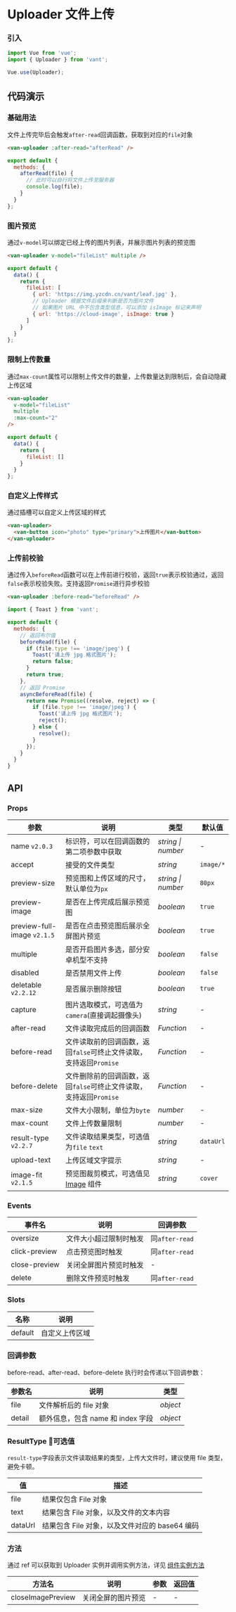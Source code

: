 # Uploader 文件上传

### 引入

```js
import Vue from 'vue';
import { Uploader } from 'vant';

Vue.use(Uploader);
```

## 代码演示

### 基础用法

文件上传完毕后会触发`after-read`回调函数，获取到对应的`file`对象

```html
<van-uploader :after-read="afterRead" />
```

```js
export default {
  methods: {
    afterRead(file) {
      // 此时可以自行将文件上传至服务器
      console.log(file);
    }
  }
};
```

### 图片预览

通过`v-model`可以绑定已经上传的图片列表，并展示图片列表的预览图

```html
<van-uploader v-model="fileList" multiple />
```

```js
export default {
  data() {
    return {
      fileList: [
        { url: 'https://img.yzcdn.cn/vant/leaf.jpg' },
        // Uploader 根据文件后缀来判断是否为图片文件
        // 如果图片 URL 中不包含类型信息，可以添加 isImage 标记来声明
        { url: 'https://cloud-image', isImage: true }
      ]
    }
  }
};
```

### 限制上传数量

通过`max-count`属性可以限制上传文件的数量，上传数量达到限制后，会自动隐藏上传区域

```html
<van-uploader
  v-model="fileList"
  multiple
  :max-count="2"
/>
```

```js
export default {
  data() {
    return {
      fileList: []
    }
  }
};
```

### 自定义上传样式

通过插槽可以自定义上传区域的样式

```html
<van-uploader>
  <van-button icon="photo" type="primary">上传图片</van-button>
</van-uploader>
```

### 上传前校验

通过传入`beforeRead`函数可以在上传前进行校验，返回`true`表示校验通过，返回`false`表示校验失败。支持返回`Promise`进行异步校验

```html
<van-uploader :before-read="beforeRead" />
```

```js
import { Toast } from 'vant';

export default {
  methods: {
    // 返回布尔值
    beforeRead(file) {
      if (file.type !== 'image/jpeg') {
        Toast('请上传 jpg 格式图片');
        return false;
      }
      return true;
    },
    // 返回 Promise
    asyncBeforeRead(file) {
      return new Promise((resolve, reject) => {
        if (file.type !== 'image/jpeg') {
          Toast('请上传 jpg 格式图片');
          reject();
        } else {
          resolve();
        }
      });
    }
  }
}
```

## API

### Props

| 参数 | 说明 | 类型 | 默认值 |
|------|------|------|------|
| name `v2.0.3` | 标识符，可以在回调函数的第二项参数中获取 | *string \| number* | - |
| accept | 接受的文件类型 | *string* | `image/*` |
| preview-size | 预览图和上传区域的尺寸，默认单位为`px` | *string \| number* | `80px` |
| preview-image | 是否在上传完成后展示预览图 | *boolean* | `true` |
| preview-full-image `v2.1.5` | 是否在点击预览图后展示全屏图片预览 | *boolean* | `true` |
| multiple | 是否开启图片多选，部分安卓机型不支持 | *boolean* | `false` |
| disabled | 是否禁用文件上传 | *boolean* | `false` |
| deletable `v2.2.12` | 是否展示删除按钮 | *boolean* | `true` |
| capture | 图片选取模式，可选值为`camera`(直接调起摄像头) | *string* | - |
| after-read | 文件读取完成后的回调函数 | *Function* | - |
| before-read | 文件读取前的回调函数，返回`false`可终止文件读取，支持返回`Promise` | *Function* | - |
| before-delete | 文件删除前的回调函数，返回`false`可终止文件读取，支持返回`Promise` | *Function* | - |
| max-size | 文件大小限制，单位为`byte` | *number* | - |
| max-count | 文件上传数量限制 | *number* | - |
| result-type `v2.2.7` | 文件读取结果类型，可选值为`file` `text` | *string* | `dataUrl` |
| upload-text | 上传区域文字提示 | *string* | - |
| image-fit `v2.1.5` | 预览图裁剪模式，可选值见 [Image](#/zh-CN/image) 组件 | *string* | `cover` |

### Events

| 事件名 | 说明 | 回调参数 |
|------|------|------|
| oversize | 文件大小超过限制时触发 | 同`after-read` |
| click-preview | 点击预览图时触发 | 同`after-read` | 
| close-preview | 关闭全屏图片预览时触发 | - |
| delete | 删除文件预览时触发 | 同`after-read` |

### Slots

| 名称 | 说明 |
|------|------|
| default | 自定义上传区域 |

### 回调参数

before-read、after-read、before-delete 执行时会传递以下回调参数：

| 参数名 | 说明 | 类型 |
|------|------|------|
| file | 文件解析后的 file 对象 | *object* |
| detail | 额外信息，包含 name 和 index 字段 | *object* |

### ResultType 可选值

`result-type`字段表示文件读取结果的类型，上传大文件时，建议使用 file 类型，避免卡顿。

| 值 | 描述 |
|------|------|
| file | 结果仅包含 File 对象 |
| text | 结果包含 File 对象，以及文件的文本内容 |
| dataUrl | 结果包含 File 对象，以及文件对应的 base64 编码 |

### 方法

通过 ref 可以获取到 Uploader 实例并调用实例方法，详见 [组件实例方法](#/zh-CN/quickstart#zu-jian-shi-li-fang-fa)

| 方法名 | 说明 | 参数 | 返回值 |
|------|------|------|------|
| closeImagePreview | 关闭全屏的图片预览 | - | - |
